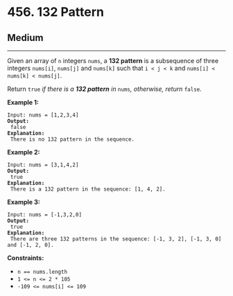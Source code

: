 # 456. 132 Pattern

## Medium

***

Given an array of `n` integers `nums`, a **132 pattern** is a subsequence of three integers `nums[i]`, `nums[j]` and `nums[k]` such that `i < j < k` and `nums[i] < nums[k] < nums[j]`.

Return `true` _if there is a **132 pattern** in_ `nums`_, otherwise, return_ `false`_._

&#x20;

**Example 1:**

<pre><code>Input: nums = [1,2,3,4]
<strong>Output:
</strong> false
<strong>Explanation:
</strong> There is no 132 pattern in the sequence.</code></pre>

**Example 2:**

<pre><code>Input: nums = [3,1,4,2]
<strong>Output:
</strong> true
<strong>Explanation:
</strong> There is a 132 pattern in the sequence: [1, 4, 2].</code></pre>

**Example 3:**

<pre><code>Input: nums = [-1,3,2,0]
<strong>Output:
</strong> true
<strong>Explanation:
</strong> There are three 132 patterns in the sequence: [-1, 3, 2], [-1, 3, 0] and [-1, 2, 0].</code></pre>

&#x20;

**Constraints:**

* `n == nums.length`
* `1 <= n <= 2 * 105`
* `-109 <= nums[i] <= 109`
